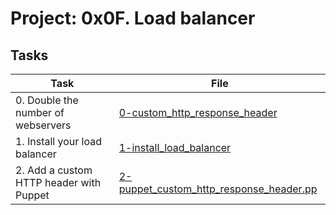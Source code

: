 # Project: 0x0F. Load balancer

## Tasks

| Task | File |
| ---- | ---- |
| 0. Double the number of webservers | [0-custom_http_response_header](./0-custom_http_response_header) |
| 1. Install your load balancer | [1-install_load_balancer](./1-install_load_balancer) |
| 2. Add a custom HTTP header with Puppet | [2-puppet_custom_http_response_header.pp](./2-puppet_custom_http_response_header.pp) |

